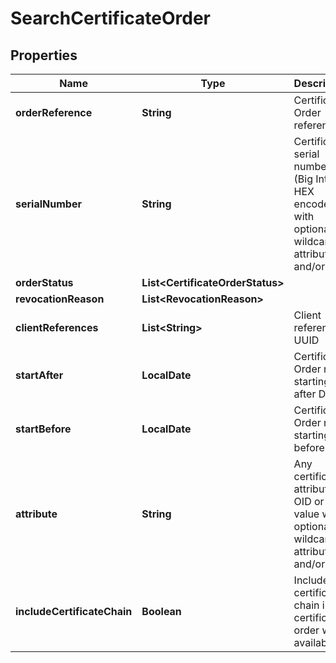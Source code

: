 

# SearchCertificateOrder


## Properties

| Name | Type | Description | Notes |
|------------ | ------------- | ------------- | -------------|
|**orderReference** | **String** | Certificate Order reference |  [optional] |
|**serialNumber** | **String** | Certificate serial number (Big Integer HEX encoded) with optional wildcard attributes ? and/or * |  [optional] |
|**orderStatus** | **List&lt;CertificateOrderStatus&gt;** |  |  [optional] |
|**revocationReason** | **List&lt;RevocationReason&gt;** |  |  [optional] |
|**clientReferences** | **List&lt;String&gt;** | Client reference UUID |  [optional] |
|**startAfter** | **LocalDate** | Certificate Order not starting after Date |  [optional] |
|**startBefore** | **LocalDate** | Certificate Order not starting before Date |  [optional] |
|**attribute** | **String** | Any certificate attribute OID or value with optional wildcard attributes ? and/or * |  [optional] |
|**includeCertificateChain** | **Boolean** | Include the certificate chain in the certificate order when available |  [optional] |



